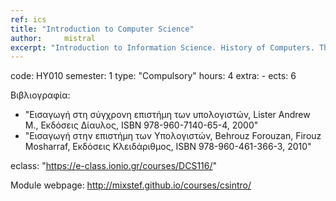 ```yaml
---
ref: ics
title: "Introduction to Computer Science"
author: 	mistral
excerpt: "Introduction to Information Science. History of Computers. The von Neumann model of computer. Bits and bytes, binary numbers, text and multimedia binary representations. Computer Arithmetic. Introduction to computer architecture (central processing unit, memory hierarchies, input-output subsystems). Introduction to computer networking and operating systems. Algorithms and Programming languages. Introduction to databases, data compression and security."
---
```


code: ΗΥ010
semester: 1
type: "Compulsory"
hours: 4
extra: -
ects: 6

Βιβλιογραφία: 
  - "Εισαγωγή στη σύγχρονη επιστήμη των υπολογιστών, Lister Andrew M., Εκδόσεις Δίαυλος, ISBN 978-960-7140-65-4, 2000"
  - "Εισαγωγή στην επιστήμη των Υπολογιστών, Behrouz Forouzan, Firouz Mosharraf, Εκδόσεις Κλειδάριθμος, ISBN 978-960-461-366-3, 2010"
  
eclass: "https://e-class.ionio.gr/courses/DCS116/"

Module webpage: http://mixstef.github.io/courses/csintro/
